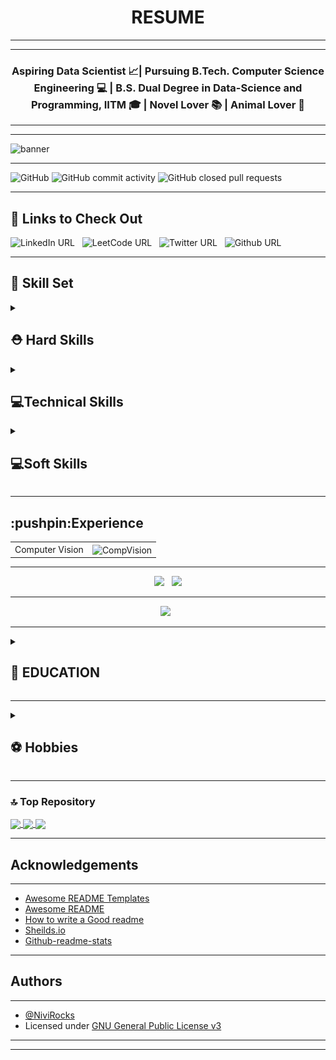 <html>
    <body >
<h1 align ="center" >RESUME </h1>
<hr><hr>
<h3 align="center" >Aspiring Data Scientist 📈| Pursuing B.Tech. Computer Science Engineering 💻 | B.S. Dual Degree in Data-Science and Programming, IITM 🎓 | Novel Lover 📚 | Animal Lover 🐶 </h3>
<hr><hr>
<!-- BANNER --!>
<img height="350" width="1000" alt="banner" src= "https://user-images.githubusercontent.com/96379756/169536609-a31233da-5983-493a-80db-7d3f5d908b7d.png"><hr>
<!-- SHEILDS --!>
<div width="100%">
<img alt="GitHub" src="https://img.shields.io/github/license/NiviRocks/NiviRocks.github.io?color=ed367a&logo=Github&logoColor=%23fbd3e2"> 
<img alt="GitHub commit activity" src="https://img.shields.io/github/commit-activity/y/NiviRocks/NiviRocks?color=grey&logo=github">
<img alt="GitHub closed pull requests" src="https://img.shields.io/github/issues-pr-closed/NiviRocks/NiviRocks?logo=github">
</div><hr>
<h2>🔗 Links to Check Out </h2>
<div aling="center">
<img alt="LinkedIn URL" src="https://img.shields.io/twitter/url?color=blue&label=LinkedIn%20Page&logo=LinkedIn&url=https%3A%2F%2Fwww.linkedin.com%2F"> &nbsp;
<img alt="LeetCode URL" src="https://img.shields.io/twitter/url?color=orange&label=LeetCode%20Profile&logo=LeetCode&logoColor=orange&style=plastic&url=https%3A%2F%2Fleetcode.com%2FNibedita_Chakraborty%2F"> &nbsp;
<img alt="Twitter URL" src="https://img.shields.io/twitter/url?color=white&label=CodeChef%20Link&logo=CodeChef&style=flat-square&url=https%3A%2F%2Fwww.codechef.com%2Fusers%2Fnibedita_chk"> &nbsp; 
<img alt="Github URL" src="https://img.shields.io/twitter/url?label=Github%20Profile&logo=github&style=social&url=https%3A%2F%2Fgithub.com%2FNiviRocks"> &nbsp;
</div><hr> 
<h2>🚧 Skill Set </h2>
<!-- HARD SKILLS --!>
<details><summary><h2>⛑ Hard Skills</h2></summary>
<table>
    <tr>
        <td>Mathematics</td>
        <td><img align="center"  width="70" height="70" alt="math" src="https://user-images.githubusercontent.com/96379756/197255860-5544cee3-f010-41e4-a0e3-36cd6833f8a4.jpg"></td>
        <td>Statistic</td>
        <td><img align="center"  width="70" height="70" alt="stats" src="https://user-images.githubusercontent.com/96379756/197256274-02e375b4-7f11-42ef-9428-6d203893d7b6.jpg"></td>
    </tr>
    <tr>
        <td>Object Oriented Programming</td>
        <td><img align="center"  width="70" height="70" alt="OOP" src="https://user-images.githubusercontent.com/96379756/197255538-8f8a6cae-6b96-42b0-be71-44b822ea1550.png"></td>
    </tr>
</table></details>
<!-- TECHNICAL SKILLS--!>
<details><summary><h2>💻Technical Skills  </h2></summary>
<table>
    <tr>
        <td>Python  </td>
        <td><img align="center" width="70" height="70" alt="python" src="https://user-images.githubusercontent.com/96379756/147038109-5a4acce6-3b85-4eb9-b3b2-fdfb1f5fd81c.jpg"></td>
        <td>Java</td>
        <td><img  align="center" alt="Java"  width="70" height="70" src="https://user-images.githubusercontent.com/96379756/177587242-c31cf239-3878-447c-b9b9-7bb7f1a96c30.png" /></td>
    </tr>
    <tr>
        <td>HTML5 </td>
        <td><img align="center" src="https://user-images.githubusercontent.com/96379756/147041217-54a4d425-78ea-41c2-9f6a-249b867814e7.jpg"  width="70" height="70"         alt="html5"></td>
        <td>RDBMS - MySQL </td>
        <td><img align="center" src="https://user-images.githubusercontent.com/96379756/147041148-d043a3d9-1588-418a-85c3-4a3a2472e480.png"  width="70" height="70"         alt="mysql" ></td>
    </tr>
    <tr>
        <td>GitHub </td>
        <td><img  align="center" alt="GitHub" width="70" height="70" src="https://user-images.githubusercontent.com/96379756/147045628-c81a32e6-121d-4fb1-b5c9-703a64425849.png" /></td>
        <td> Visual Studio Code </td>
        <td><img align="center" alt="Visual Studio Code"  width="70" height="70"    src="https://raw.githubusercontent.com/github/explore/80688e429a7d4ef2fca1e82350fe8e3517d3494d/topics/visual-studio-code/visual-studio-code.png" /></td>
    </tr>
    <tr>
        <td>C Programming </td>
        <td><img align="center" alt="C" width="70" height="70" src="https://user-images.githubusercontent.com/96379756/169338552-64ed131c-cda6-4b20-bb26-f69882aa92e2.png" /> </td>
        <td>R Programming [Learning]</td>
        <td><img align="center"  width="70" height="70" alt="r prog" src="https://user-images.githubusercontent.com/96379756/147038105-5900bfd8-4550-4c6c-8f44-b09b3aa00baf.jpg"></td>
    </tr>
    <tr>
        <!-- <td>Git  </td>
            <td><img  align="center" alt="Git" width="70" height="70"                                                               src="https://raw.githubusercontent.com/github/explore/80688e429a7d4ef2fca1e82350fe8e3517d3494d/topics/git/git.png" /></td> --!>
     </tr>
 </table></details>
<!-- SOFT SKILLS --!>
<details><summary><h2>💻Soft Skills  </h2></summary>
 <table>
   <tr>
        <td>Effective Communication </td>
        <td> <img aling="center" alt="communication" width="80" height="80" src="https://user-images.githubusercontent.com/96379756/197330541-04c0830e-7f42-4752-b593-7eda81094855.jpg" /> </td>
        <td>Team Work</td>
        <td> <img aling="center" alt="Team" width="80" height="80" src="https://user-images.githubusercontent.com/96379756/197330605-e3344187-f36b-4814-b932-0b599df70935.jpg" /> </td>
        <td>Critical Thinking</td>
        <td> <img aling="center" alt="Critical Thinking" width="80" height="80" src="https://user-images.githubusercontent.com/96379756/197330670-00a2efbc-b2b5-4791-9990-5a995fcc76e4.png" /> </td>
    </tr>
     <tr>
        <td>Enthusiastic Learner </td>
        <td>Work Under Pressure</td>
        <td>Creative Thinking</td>
    </tr>
    <tr>
        <td>Mental Flexibility </td>
        <td>Leadership Skills</td>
        <td>Anger Management</td>
    </tr>
  </table>
</details>
<hr>
<h2>:pushpin:Experience  </h2>
<table>
    <tr> 
        <td> Computer Vision </td>
        <td> <img align="center" alt="CompVision" width="100" height="100" src="https://user-images.githubusercontent.com/96379756/193036069-248d25a1-33ea-4f18-a2e2-8f4ae97251f6.png"> </td>
    </tr>
<table>    
<hr>
<div align="center">
<!-- STATS --!>
<img width="47%" src="https://github-readme-stats.vercel.app/api?username=NiviRocks&theme=jolly&show_icons=true&count_private=true&bg_color=3b0519&icon_color=fef7f9"  /> &nbsp;
<!-- STREAKS --!>
 <img width="50%" src="http://github-readme-streak-stats.herokuapp.com?user=NiviRocks&theme=dark&date_format=j%20M%5B%20Y%5D&ring=FE0C65&currStreakLabel=F0558E&background=3B0519" />
</div> <hr> 
<!-- <h2> 🏆 Trophies </h2>
<p align="left"> <a href="https://github.com/ryo-ma/github-profile-trophy"><img src="https://github-profile-trophy.vercel.app/?username=NiviRocks&theme=dark_lover&no-bg=true&column=6" alt="NiviRocks" /></a> </p> --!> 

<div align="center"> 
<!-- MOST USED LANGUAGE --!>
<img width="35%" src="https://github-readme-stats.vercel.app/api/top-langs/?username=NiviRocks&&langs_count=8&layout=compact&bg_color=3b0519&theme=jolly" /> &nbsp;
<!-- ACTIVITY GRAPH --!>
 <!-- <img width="60%" src="https://activity-graph.herokuapp.com/graph?username=NiviRocks&theme=dracula&bg_color=3b0519" alt="NiviRocks" /> --!>
</div> <hr>
<details><summary>
<h2>📖 EDUCATION </h2></summary>
<hr>
<img width="200" height="200" align="right" alt="msit logo" src="https://user-images.githubusercontent.com/96379756/146984366-a97d2415-8acd-42a2-8ccf-625090b161b0.png">
<h3>B.Tech in Computer Science Engineering</h3>

<p>
🎗Pursuing B.Tech in Computer Science Engineering from Meghand Saha Institute of Technology, Kolkata, West Bengal.<br>
    🎗Batch:-2020-2024</p>
Currently in 3rd year <br><hr>
<h3>B.Sc. In Data Science and Programming (Duel Degree)</h3>
<img alt="iitm-logo" src="https://user-images.githubusercontent.com/96379756/146984436-13ba2603-6b8b-4c37-9659-c7b9857fa8ae.png">

<p>🎗Currently enrolled in B.Sc. In Data Science and Programming from IIT Madras.<br>🎗Completed Foundation Level with 8.8 CGPA, moving on to Diploma Level.</p>
<hr><br>
<img alt="kvs logo" height="150" width="200" align="right" src="https://user-images.githubusercontent.com/96379756/146983457-576dfcc0-c3b3-47b8-903f-20f445ca1ccf.jpg">
<h3>Schooling</h3>

<p>🎗Completed 10+2 level from Kendriya Vidyalaya No.1 Saltlake, Kolkata (year 2020) <br> 
    🎗Scored 94.6 % in 12th boards; CBSE Board.</p></details>
<hr>
<details><summary><h2>⚽ Hobbies </h2></summary>
<h3> 📚 Novel Reading </h3>
<h4>🎀My Best Reading Experiences </h4><br>
<p>
1. Harry Potter Series by J.K.Rowling 🧙‍♂️ <br>
2. Sherlock Holmes by Athur Conan Doyle 🤠   <br>
3. Famous Five by Enid Blyton 🚲 <br>
4. To Kill a Mocking Bird by Harper Lee 🕊 <br>
5. Thousand Splendid Sun by Khaled Hossaini ☀ <br>
6. The Monk Who Sold His Ferrari 🛶 <br>
    </p>
<h3> 🎨Painting </h3>
1. Pencil Sketch<br>
2. Water Painting
</details><hr>
<h3> 🔝 Top Repository </h3>
<a href="https://github.com/NiviRocks/DataStructureAlgorithms">
  <img align="center" src="https://github-readme-stats.vercel.app/api/pin/?username=NiviRocks&repo=DataStructureAlgorithms&theme=synthwave&show_icons=true" />
</a>
<a href="https://github.com/NiviRocks/NiviRocks.github.io">
  <img align="center" src="https://github-readme-stats.vercel.app/api/pin/?username=NiviRocks&repo=NiviRocks.github.io&theme=synthwave&show_icons=true" />
</a>
<a href="https://github.com/NiviRocks/GraphAlgos">
  <img align="center" src="https://github-readme-stats.vercel.app/api/pin/?username=NiviRocks&repo=GraphAlgos&theme=synthwave&show_icons=true" />
</a><hr>
<h2> Acknowledgements </h2><hr>

 - <a href="https://awesomeopensource.com/project/elangosundar/awesome-README-templates" > Awesome README Templates </a>
 - <a href="https://github.com/matiassingers/awesome-readme">Awesome README</a>
 - <a href="https://bulldogjob.com/news/449-how-to-write-a-good-readme-for-your-github-project" > How to write a Good readme</a>
 - <a href="https://shields.io">Sheilds.io</a>
 - <a href="https://github.com/anuraghazra/github-readme-stats">Github-readme-stats</a>  
<hr>


<h2>Authors</h2> <hr>

- <a href="https://www.github.com/NiviRocks"> @NiviRocks </a>
- Licensed under [GNU General Public License v3](LICENSE)
<hr><hr>
    </body>
</html>
